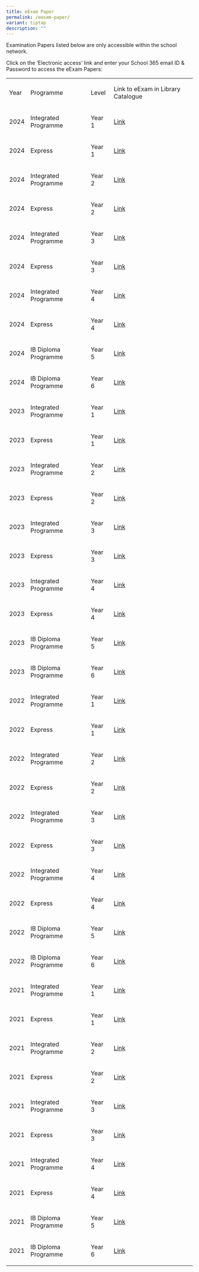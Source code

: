 ```yaml
---
title: eExam Paper
permalink: /eexam-paper/
variant: tiptap
description: ""
---
```

<p>Examination Papers listed below are only accessible within the school
network.&nbsp;</p>
<p>Click on the ‘Electronic access’ link and enter your School 365 email
ID &amp; Password to access the eExam Papers:&nbsp;</p>
<table style="minWidth: 100px">
<colgroup>
<col>
<col>
<col>
<col>
</colgroup>
<tbody>
<tr>
<td rowspan="1" colspan="1">
<p>Year</p>
</td>
<td rowspan="1" colspan="1">
<p>Programme</p>
</td>
<td rowspan="1" colspan="1">
<p>Level</p>
</td>
<td rowspan="1" colspan="1">
<p>Link to eExam in Library Catalogue</p>
</td>
</tr>
<tr>
<td rowspan="1" colspan="1">
<p>2024</p>
</td>
<td rowspan="1" colspan="1">
<p>Integrated Programme</p>
</td>
<td rowspan="1" colspan="1">
<p>Year 1</p>
</td>
<td rowspan="1" colspan="1">
<p><a href="schoolibrary.moe.edu.sg/anglochineseindependent/cgi-bin/spydus.exe/ENQ/WPAC/BIBENQ?SETLVL=&amp;BRN=4794464" rel="noopener noreferrer nofollow" target="_blank">Link</a>
</p>
</td>
</tr>
<tr>
<td rowspan="1" colspan="1">
<p>2024</p>
</td>
<td rowspan="1" colspan="1">
<p>Express</p>
</td>
<td rowspan="1" colspan="1">
<p>Year 1</p>
</td>
<td rowspan="1" colspan="1">
<p><a href="schoolibrary.moe.edu.sg/anglochineseindependent/cgi-bin/spydus.exe/ENQ/WPAC/BIBENQ?SETLVL=&amp;BRN=4794462" rel="noopener noreferrer nofollow" target="_blank">Link</a>
</p>
</td>
</tr>
<tr>
<td rowspan="1" colspan="1">
<p>2024</p>
</td>
<td rowspan="1" colspan="1">
<p>Integrated Programme</p>
</td>
<td rowspan="1" colspan="1">
<p>Year 2</p>
</td>
<td rowspan="1" colspan="1">
<p><a href="schoolibrary.moe.edu.sg/anglochineseindependent/cgi-bin/spydus.exe/ENQ/WPAC/BIBENQ?SETLVL=&amp;BRN=4798739" rel="noopener noreferrer nofollow" target="_blank">Link</a>
</p>
</td>
</tr>
<tr>
<td rowspan="1" colspan="1">
<p>2024</p>
</td>
<td rowspan="1" colspan="1">
<p>Express</p>
</td>
<td rowspan="1" colspan="1">
<p>Year 2</p>
</td>
<td rowspan="1" colspan="1">
<p><a href="schoolibrary.moe.edu.sg/anglochineseindependent/cgi-bin/spydus.exe/ENQ/WPAC/BIBENQ?SETLVL=&amp;BRN=4798750" rel="noopener noreferrer nofollow" target="_blank">Link</a>
</p>
</td>
</tr>
<tr>
<td rowspan="1" colspan="1">
<p>2024</p>
</td>
<td rowspan="1" colspan="1">
<p>Integrated Programme</p>
</td>
<td rowspan="1" colspan="1">
<p>Year 3</p>
</td>
<td rowspan="1" colspan="1">
<p><a href="schoolibrary.moe.edu.sg/anglochineseindependent/cgi-bin/spydus.exe/ENQ/WPAC/BIBENQ?SETLVL=&amp;BRN=4798787" rel="noopener noreferrer nofollow" target="_blank">Link</a>
</p>
</td>
</tr>
<tr>
<td rowspan="1" colspan="1">
<p>2024</p>
</td>
<td rowspan="1" colspan="1">
<p>Express</p>
</td>
<td rowspan="1" colspan="1">
<p>Year 3</p>
</td>
<td rowspan="1" colspan="1">
<p><a href="schoolibrary.moe.edu.sg/anglochineseindependent/cgi-bin/spydus.exe/ENQ/WPAC/BIBENQ?SETLVL=&amp;BRN=4798783" rel="noopener noreferrer nofollow" target="_blank">Link</a>
</p>
</td>
</tr>
<tr>
<td rowspan="1" colspan="1">
<p>2024</p>
</td>
<td rowspan="1" colspan="1">
<p>Integrated Programme</p>
</td>
<td rowspan="1" colspan="1">
<p>Year 4</p>
</td>
<td rowspan="1" colspan="1">
<p><a href="schoolibrary.moe.edu.sg/anglochineseindependent/cgi-bin/spydus.exe/ENQ/WPAC/BIBENQ?SETLVL=&amp;BRN=4798791" rel="noopener noreferrer nofollow" target="_blank">Link</a>
</p>
</td>
</tr>
<tr>
<td rowspan="1" colspan="1">
<p>2024</p>
</td>
<td rowspan="1" colspan="1">
<p>Express</p>
</td>
<td rowspan="1" colspan="1">
<p>Year 4</p>
</td>
<td rowspan="1" colspan="1">
<p><a href="https://schoolibrary.moe.edu.sg/anglochineseindependent/cgi-bin/spydus.exe/ENQ/WPAC/BIBENQ?QRY=SVL(Year4EPrelim2024)&amp;NRECS=20" rel="noopener noreferrer nofollow" target="_blank">Link</a>
</p>
</td>
</tr>
<tr>
<td rowspan="1" colspan="1">
<p>2024</p>
</td>
<td rowspan="1" colspan="1">
<p>IB Diploma Programme</p>
</td>
<td rowspan="1" colspan="1">
<p>Year 5</p>
</td>
<td rowspan="1" colspan="1">
<p><a href="schoolibrary.moe.edu.sg/anglochineseindependent/cgi-bin/spydus.exe/ENQ/WPAC/BIBENQ?SETLVL=&amp;BRN=4798800" rel="noopener noreferrer nofollow" target="_blank">Link</a>
</p>
</td>
</tr>
<tr>
<td rowspan="1" colspan="1">
<p>2024</p>
</td>
<td rowspan="1" colspan="1">
<p>IB Diploma Programme</p>
</td>
<td rowspan="1" colspan="1">
<p>Year 6</p>
</td>
<td rowspan="1" colspan="1">
<p><a href="https://schoolibrary.moe.edu.sg/anglochineseindependent/cgi-bin/spydus.exe/ENQ/WPAC/BIBENQ?QRY=SVL(YEAR6PRELIM2024)&amp;NRECS=20" rel="noopener noreferrer nofollow" target="_blank">Link</a>
</p>
</td>
</tr>
<tr>
<td rowspan="1" colspan="1">
<p>2023</p>
</td>
<td rowspan="1" colspan="1">
<p>Integrated Programme</p>
</td>
<td rowspan="1" colspan="1">
<p>Year 1</p>
</td>
<td rowspan="1" colspan="1">
<p><a href="schoolibrary.moe.edu.sg/anglochineseindependent/cgi-bin/spydus.exe/ENQ/WPAC/BIBENQ?SETLVL=&amp;BRN=4798891" rel="noopener noreferrer nofollow" target="_blank">Link</a>
</p>
</td>
</tr>
<tr>
<td rowspan="1" colspan="1">
<p>2023</p>
</td>
<td rowspan="1" colspan="1">
<p>Express</p>
</td>
<td rowspan="1" colspan="1">
<p>Year 1</p>
</td>
<td rowspan="1" colspan="1">
<p><a href="schoolibrary.moe.edu.sg/anglochineseindependent/cgi-bin/spydus.exe/ENQ/WPAC/BIBENQ?SETLVL=&amp;BRN=4798892" rel="noopener noreferrer nofollow" target="_blank">Link</a>
</p>
</td>
</tr>
<tr>
<td rowspan="1" colspan="1">
<p>2023</p>
</td>
<td rowspan="1" colspan="1">
<p>Integrated Programme</p>
</td>
<td rowspan="1" colspan="1">
<p>Year 2</p>
</td>
<td rowspan="1" colspan="1">
<p><a href="schoolibrary.moe.edu.sg/anglochineseindependent/cgi-bin/spydus.exe/ENQ/WPAC/BIBENQ?SETLVL=&amp;BRN=4798894" rel="noopener noreferrer nofollow" target="_blank">Link</a>
</p>
</td>
</tr>
<tr>
<td rowspan="1" colspan="1">
<p>2023</p>
</td>
<td rowspan="1" colspan="1">
<p>Express</p>
</td>
<td rowspan="1" colspan="1">
<p>Year 2</p>
</td>
<td rowspan="1" colspan="1">
<p><a href="schoolibrary.moe.edu.sg/anglochineseindependent/cgi-bin/spydus.exe/ENQ/WPAC/BIBENQ?SETLVL=&amp;BRN=4798915" rel="noopener noreferrer nofollow" target="_blank">Link</a>
</p>
</td>
</tr>
<tr>
<td rowspan="1" colspan="1">
<p>2023</p>
</td>
<td rowspan="1" colspan="1">
<p>Integrated Programme</p>
</td>
<td rowspan="1" colspan="1">
<p>Year 3</p>
</td>
<td rowspan="1" colspan="1">
<p><a href="schoolibrary.moe.edu.sg/anglochineseindependent/cgi-bin/spydus.exe/ENQ/WPAC/BIBENQ?SETLVL=&amp;BRN=4798917" rel="noopener noreferrer nofollow" target="_blank">Link</a>
</p>
</td>
</tr>
<tr>
<td rowspan="1" colspan="1">
<p>2023</p>
</td>
<td rowspan="1" colspan="1">
<p>Express</p>
</td>
<td rowspan="1" colspan="1">
<p>Year 3</p>
</td>
<td rowspan="1" colspan="1">
<p><a href="schoolibrary.moe.edu.sg/anglochineseindependent/cgi-bin/spydus.exe/ENQ/WPAC/BIBENQ?SETLVL=&amp;BRN=4798918" rel="noopener noreferrer nofollow" target="_blank">Link</a>
</p>
</td>
</tr>
<tr>
<td rowspan="1" colspan="1">
<p>2023</p>
</td>
<td rowspan="1" colspan="1">
<p>Integrated Programme</p>
</td>
<td rowspan="1" colspan="1">
<p>Year 4</p>
</td>
<td rowspan="1" colspan="1">
<p><a href="schoolibrary.moe.edu.sg/anglochineseindependent/cgi-bin/spydus.exe/ENQ/WPAC/BIBENQ?SETLVL=&amp;BRN=4798921" rel="noopener noreferrer nofollow" target="_blank">Link</a>
</p>
</td>
</tr>
<tr>
<td rowspan="1" colspan="1">
<p>2023</p>
</td>
<td rowspan="1" colspan="1">
<p>Express</p>
</td>
<td rowspan="1" colspan="1">
<p>Year 4</p>
</td>
<td rowspan="1" colspan="1">
<p><a href="https://schoolibrary.moe.edu.sg/anglochineseindependent/cgi-bin/spydus.exe/ENQ/WPAC/BIBENQ?QRY=SVL(Year4EPrelim2023)&amp;NRECS=20" rel="noopener noreferrer nofollow" target="_blank">Link</a>
</p>
</td>
</tr>
<tr>
<td rowspan="1" colspan="1">
<p>2023</p>
</td>
<td rowspan="1" colspan="1">
<p>IB Diploma Programme</p>
</td>
<td rowspan="1" colspan="1">
<p>Year 5</p>
</td>
<td rowspan="1" colspan="1">
<p><a href="schoolibrary.moe.edu.sg/anglochineseindependent/cgi-bin/spydus.exe/ENQ/WPAC/BIBENQ?SETLVL=&amp;BRN=4798924" rel="noopener noreferrer nofollow" target="_blank">Link</a>
</p>
</td>
</tr>
<tr>
<td rowspan="1" colspan="1">
<p>2023</p>
</td>
<td rowspan="1" colspan="1">
<p>IB Diploma Programme</p>
</td>
<td rowspan="1" colspan="1">
<p>Year 6</p>
</td>
<td rowspan="1" colspan="1">
<p><a href="https://schoolibrary.moe.edu.sg/anglochineseindependent/cgi-bin/spydus.exe/ENQ/WPAC/BIBENQ?QRY=SVL(YEAR6PRELIM2023)&amp;NRECS=20" rel="noopener noreferrer nofollow" target="_blank">Link</a>
</p>
</td>
</tr>
<tr>
<td rowspan="1" colspan="1">
<p>2022</p>
</td>
<td rowspan="1" colspan="1">
<p>Integrated Programme</p>
</td>
<td rowspan="1" colspan="1">
<p>Year 1</p>
</td>
<td rowspan="1" colspan="1">
<p><a href="schoolibrary.moe.edu.sg/anglochineseindependent/cgi-bin/spydus.exe/ENQ/WPAC/BIBENQ?SETLVL=&amp;BRN=4798986" rel="noopener noreferrer nofollow" target="_blank">Link</a>
</p>
</td>
</tr>
<tr>
<td rowspan="1" colspan="1">
<p>2022</p>
</td>
<td rowspan="1" colspan="1">
<p>Express</p>
</td>
<td rowspan="1" colspan="1">
<p>Year 1</p>
</td>
<td rowspan="1" colspan="1">
<p><a href="schoolibrary.moe.edu.sg/anglochineseindependent/cgi-bin/spydus.exe/ENQ/WPAC/BIBENQ?SETLVL=&amp;BRN=4798987" rel="noopener noreferrer nofollow" target="_blank">Link</a>
</p>
</td>
</tr>
<tr>
<td rowspan="1" colspan="1">
<p>2022</p>
</td>
<td rowspan="1" colspan="1">
<p>Integrated Programme</p>
</td>
<td rowspan="1" colspan="1">
<p>Year 2</p>
</td>
<td rowspan="1" colspan="1">
<p><a href="schoolibrary.moe.edu.sg/anglochineseindependent/cgi-bin/spydus.exe/ENQ/WPAC/BIBENQ?SETLVL=&amp;BRN=4798988" rel="noopener noreferrer nofollow" target="_blank">Link</a>
</p>
</td>
</tr>
<tr>
<td rowspan="1" colspan="1">
<p>2022</p>
</td>
<td rowspan="1" colspan="1">
<p>Express</p>
</td>
<td rowspan="1" colspan="1">
<p>Year 2</p>
</td>
<td rowspan="1" colspan="1">
<p><a href="schoolibrary.moe.edu.sg/anglochineseindependent/cgi-bin/spydus.exe/ENQ/WPAC/BIBENQ?SETLVL=&amp;BRN=4798990" rel="noopener noreferrer nofollow" target="_blank">Link</a>
</p>
</td>
</tr>
<tr>
<td rowspan="1" colspan="1">
<p>2022</p>
</td>
<td rowspan="1" colspan="1">
<p>Integrated Programme</p>
</td>
<td rowspan="1" colspan="1">
<p>Year 3</p>
</td>
<td rowspan="1" colspan="1">
<p><a href="schoolibrary.moe.edu.sg/anglochineseindependent/cgi-bin/spydus.exe/ENQ/WPAC/BIBENQ?SETLVL=&amp;BRN=4798993" rel="noopener noreferrer nofollow" target="_blank">Link</a>
</p>
</td>
</tr>
<tr>
<td rowspan="1" colspan="1">
<p>2022</p>
</td>
<td rowspan="1" colspan="1">
<p>Express</p>
</td>
<td rowspan="1" colspan="1">
<p>Year 3</p>
</td>
<td rowspan="1" colspan="1">
<p><a href="schoolibrary.moe.edu.sg/anglochineseindependent/cgi-bin/spydus.exe/ENQ/WPAC/BIBENQ?SETLVL=&amp;BRN=4798994" rel="noopener noreferrer nofollow" target="_blank">Link</a>
</p>
</td>
</tr>
<tr>
<td rowspan="1" colspan="1">
<p>2022</p>
</td>
<td rowspan="1" colspan="1">
<p>Integrated Programme</p>
</td>
<td rowspan="1" colspan="1">
<p>Year 4</p>
</td>
<td rowspan="1" colspan="1">
<p><a href="schoolibrary.moe.edu.sg/anglochineseindependent/cgi-bin/spydus.exe/ENQ/WPAC/BIBENQ?SETLVL=&amp;BRN=4798996" rel="noopener noreferrer nofollow" target="_blank">Link</a>
</p>
</td>
</tr>
<tr>
<td rowspan="1" colspan="1">
<p>2022</p>
</td>
<td rowspan="1" colspan="1">
<p>Express</p>
</td>
<td rowspan="1" colspan="1">
<p>Year 4</p>
</td>
<td rowspan="1" colspan="1">
<p><a href="https://schoolibrary.moe.edu.sg/anglochineseindependent/cgi-bin/spydus.exe/ENQ/WPAC/BIBENQ?QRY=SVL(Year4EPrelim2022)&amp;NRECS=20" rel="noopener noreferrer nofollow" target="_blank">Link</a>
</p>
</td>
</tr>
<tr>
<td rowspan="1" colspan="1">
<p>2022</p>
</td>
<td rowspan="1" colspan="1">
<p>IB Diploma Programme</p>
</td>
<td rowspan="1" colspan="1">
<p>Year 5</p>
</td>
<td rowspan="1" colspan="1">
<p><a href="schoolibrary.moe.edu.sg/anglochineseindependent/cgi-bin/spydus.exe/ENQ/WPAC/BIBENQ?SETLVL=&amp;BRN=4799000" rel="noopener noreferrer nofollow" target="_blank">Link</a>
</p>
</td>
</tr>
<tr>
<td rowspan="1" colspan="1">
<p>2022</p>
</td>
<td rowspan="1" colspan="1">
<p>IB Diploma Programme</p>
</td>
<td rowspan="1" colspan="1">
<p>Year 6</p>
</td>
<td rowspan="1" colspan="1">
<p><a href="https://schoolibrary.moe.edu.sg/anglochineseindependent/cgi-bin/spydus.exe/ENQ/WPAC/BIBENQ?QRY=SVL(YEAR6PRELIM2022)&amp;NRECS=20" rel="noopener noreferrer nofollow" target="_blank">Link</a>
</p>
</td>
</tr>
<tr>
<td rowspan="1" colspan="1">
<p>2021</p>
</td>
<td rowspan="1" colspan="1">
<p>Integrated Programme</p>
</td>
<td rowspan="1" colspan="1">
<p>Year 1</p>
</td>
<td rowspan="1" colspan="1">
<p><a href="schoolibrary.moe.edu.sg/anglochineseindependent/cgi-bin/spydus.exe/ENQ/WPAC/BIBENQ?SETLVL=&amp;BRN=4799133" rel="noopener noreferrer nofollow" target="_blank">Link</a>
</p>
</td>
</tr>
<tr>
<td rowspan="1" colspan="1">
<p>2021</p>
</td>
<td rowspan="1" colspan="1">
<p>Express</p>
</td>
<td rowspan="1" colspan="1">
<p>Year 1</p>
</td>
<td rowspan="1" colspan="1">
<p><a href="schoolibrary.moe.edu.sg/anglochineseindependent/cgi-bin/spydus.exe/ENQ/WPAC/BIBENQ?SETLVL=&amp;BRN=4799135" rel="noopener noreferrer nofollow" target="_blank">Link</a>
</p>
</td>
</tr>
<tr>
<td rowspan="1" colspan="1">
<p>2021</p>
</td>
<td rowspan="1" colspan="1">
<p>Integrated Programme</p>
</td>
<td rowspan="1" colspan="1">
<p>Year 2</p>
</td>
<td rowspan="1" colspan="1">
<p><a href="schoolibrary.moe.edu.sg/anglochineseindependent/cgi-bin/spydus.exe/ENQ/WPAC/BIBENQ?SETLVL=&amp;BRN=4799143" rel="noopener noreferrer nofollow" target="_blank">Link</a>
</p>
</td>
</tr>
<tr>
<td rowspan="1" colspan="1">
<p>2021</p>
</td>
<td rowspan="1" colspan="1">
<p>Express</p>
</td>
<td rowspan="1" colspan="1">
<p>Year 2</p>
</td>
<td rowspan="1" colspan="1">
<p><a href="schoolibrary.moe.edu.sg/anglochineseindependent/cgi-bin/spydus.exe/ENQ/WPAC/BIBENQ?SETLVL=&amp;BRN=4799146" rel="noopener noreferrer nofollow" target="_blank">Link</a>
</p>
</td>
</tr>
<tr>
<td rowspan="1" colspan="1">
<p>2021</p>
</td>
<td rowspan="1" colspan="1">
<p>Integrated Programme</p>
</td>
<td rowspan="1" colspan="1">
<p>Year 3</p>
</td>
<td rowspan="1" colspan="1">
<p><a href="schoolibrary.moe.edu.sg/anglochineseindependent/cgi-bin/spydus.exe/ENQ/WPAC/BIBENQ?SETLVL=&amp;BRN=4799151" rel="noopener noreferrer nofollow" target="_blank">Link</a>
</p>
</td>
</tr>
<tr>
<td rowspan="1" colspan="1">
<p>2021</p>
</td>
<td rowspan="1" colspan="1">
<p>Express</p>
</td>
<td rowspan="1" colspan="1">
<p>Year 3</p>
</td>
<td rowspan="1" colspan="1">
<p><a href="schoolibrary.moe.edu.sg/anglochineseindependent/cgi-bin/spydus.exe/ENQ/WPAC/BIBENQ?SETLVL=&amp;BRN=4799145" rel="noopener noreferrer nofollow" target="_blank">Link</a>
</p>
</td>
</tr>
<tr>
<td rowspan="1" colspan="1">
<p>2021</p>
</td>
<td rowspan="1" colspan="1">
<p>Integrated Programme</p>
</td>
<td rowspan="1" colspan="1">
<p>Year 4</p>
</td>
<td rowspan="1" colspan="1">
<p><a href="schoolibrary.moe.edu.sg/anglochineseindependent/cgi-bin/spydus.exe/ENQ/WPAC/BIBENQ?SETLVL=&amp;BRN=4799305" rel="noopener noreferrer nofollow" target="_blank">Link</a>
</p>
</td>
</tr>
<tr>
<td rowspan="1" colspan="1">
<p>2021</p>
</td>
<td rowspan="1" colspan="1">
<p>Express</p>
</td>
<td rowspan="1" colspan="1">
<p>Year 4</p>
</td>
<td rowspan="1" colspan="1">
<p><a href="https://schoolibrary.moe.edu.sg/anglochineseindependent/cgi-bin/spydus.exe/ENQ/WPAC/BIBENQ?QRY=SVL(Year4EPrelim2021)&amp;NRECS=20" rel="noopener noreferrer nofollow" target="_blank">Link</a>
</p>
</td>
</tr>
<tr>
<td rowspan="1" colspan="1">
<p>2021</p>
</td>
<td rowspan="1" colspan="1">
<p>IB Diploma Programme</p>
</td>
<td rowspan="1" colspan="1">
<p>Year 5</p>
</td>
<td rowspan="1" colspan="1">
<p><a href="schoolibrary.moe.edu.sg/anglochineseindependent/cgi-bin/spydus.exe/ENQ/WPAC/BIBENQ?SETLVL=&amp;BRN=4799301" rel="noopener noreferrer nofollow" target="_blank">Link</a>
</p>
</td>
</tr>
<tr>
<td rowspan="1" colspan="1">
<p>2021</p>
</td>
<td rowspan="1" colspan="1">
<p>IB Diploma Programme</p>
</td>
<td rowspan="1" colspan="1">
<p>Year 6</p>
</td>
<td rowspan="1" colspan="1">
<p><a href="https://schoolibrary.moe.edu.sg/anglochineseindependent/cgi-bin/spydus.exe/ENQ/WPAC/BIBENQ?QRY=SVL(YEAR6PRELIM2021)&amp;NRECS=20" rel="noopener noreferrer nofollow" target="_blank">Link</a>
</p>
</td>
</tr>
</tbody>
</table>
<p></p>